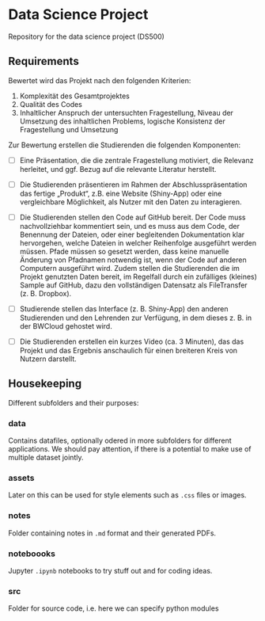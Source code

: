 # Data Science Project
Repository for the data science project (DS500)

## Requirements

Bewertet wird das Projekt nach den folgenden Kriterien:

1. Komplexität des Gesamtprojektes
2. Qualität des Codes
3. Inhaltlicher Anspruch der untersuchten Fragestellung, Niveau der Umsetzung des inhaltlichen Problems, logische Konsistenz der Fragestellung und Umsetzung

Zur Bewertung erstellen die Studierenden die folgenden Komponenten:

- [ ] Eine Präsentation, die die zentrale Fragestellung motiviert, die Relevanz herleitet, und ggf. Bezug auf die relevante Literatur herstellt.

- [ ] Die Studierenden präsentieren im Rahmen der Abschlusspräsentation das fertige „Produkt“, z.B. eine Website (Shiny-App) oder eine vergleichbare Möglichkeit, als Nutzer mit den Daten zu interagieren.

- [ ] Die Studierenden stellen den Code auf GitHub bereit. Der Code muss nachvollziehbar kommentiert sein, und es muss aus dem Code, der Benennung der Dateien, oder einer begleitenden Dokumentation klar hervorgehen, welche Dateien in welcher Reihenfolge ausgeführt werden müssen. Pfade müssen so gesetzt werden, dass keine manuelle Änderung von Pfadnamen notwendig ist, wenn der Code auf anderen Computern ausgeführt wird. Zudem stellen die Studierenden die im Projekt genutzten Daten bereit, im Regelfall durch ein zufälliges (kleines) Sample auf GitHub, dazu den vollständigen Datensatz als FileTransfer (z. B. Dropbox).

- [ ] Studierende stellen das Interface (z. B. Shiny-App) den anderen Studierenden und den Lehrenden zur Verfügung, in dem dieses z. B. in der BWCloud gehostet wird.

- [ ] Die Studierenden erstellen ein kurzes Video (ca. 3 Minuten), das das Projekt und das Ergebnis anschaulich für einen breiteren Kreis von Nutzern darstellt.

## Housekeeping
Different subfolders and their purposes:

### data
Contains datafiles, optionally odered in more subfolders for different applications. We should pay attention, if there is a potential to make use of multiple dataset jointly.

### assets
Later on this can be used for style elements such as `.css` files or images.

### notes
Folder containing notes in `.md` format and their generated PDFs.

### noteboooks
Jupyter `.ipynb` notebooks to try stuff out and for coding ideas.

### src
Folder for source code, i.e. here we can specify python modules
